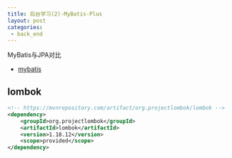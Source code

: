 ```yaml
---
title: 后台学习(2)-MyBatis-Plus
layout: post
categories:
 - back_end
---
```


MyBatis与JPA对比

* [mybatis](https://mybatis.plus/)

## lombok

```xml
<!-- https://mvnrepository.com/artifact/org.projectlombok/lombok -->
<dependency>
    <groupId>org.projectlombok</groupId>
    <artifactId>lombok</artifactId>
    <version>1.18.12</version>
    <scope>provided</scope>
</dependency>
```